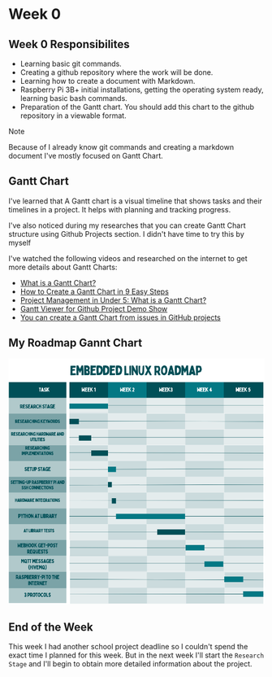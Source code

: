 # Week 0

## Week 0 Responsibilites
* Learning basic git commands.
* Creating a github repository where the work will be done.
* Learning how to create a document with Markdown.
* Raspberry Pi 3B+ initial installations, getting the operating system ready, learning basic bash commands.
* Preparation of the Gantt chart. You should add this chart to the github repository in a viewable format.

> [!NOTE]
> Because of I already know git commands and creating a markdown document I've mostly focused on Gantt Chart.


## Gantt Chart

I've learned that A Gantt chart is a visual timeline that shows tasks and their timelines in a project. It helps with planning and tracking progress.

I've also noticed during my researches that you can create Gantt Chart structure using Github Projects section. I didn't have time to try this by myself 

I've watched the following videos and researched on the internet to get more details about Gantt Charts:

- [What is a Gantt Chart?](https://www.youtube.com/watch?v=4DSV-_2pqmI&ab_channel=AdrianaGirdler)
- [How to Create a Gantt Chart in 9 Easy Steps](https://www.youtube.com/watch?v=FX70rWEE8eY&t=17s&ab_channel=OnlinePMCourses-MikeClayton)
- [Project Management in Under 5: What is a Gantt Chart?](https://www.youtube.com/watch?v=fB0wsdmV3Sw&ab_channel=OnlinePMCourses-MikeClayton)
- [Gantt Viewer for Github Project Demo Show](https://www.youtube.com/watch?v=XPHTV0f83QM&ab_channel=HaoHuo)
- [You can create a Gantt Chart from issues in GitHub projects](https://www.reddit.com/r/github/comments/114jego/you_can_create_a_gantt_chart_from_issues_in/)


## My Roadmap Gannt Chart

![Gantt Chart](../../images/Gantt_Chart.png)

## End of the Week

This week I had another school project deadline so I couldn't spend the exact time I planned for this week. But in the next week I'll start the `Research Stage` and I'll begin to obtain more detailed information about the project.